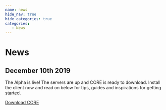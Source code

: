 ```yaml
---
name: news
hide_nav: true
hide_categories: true
categories:
   - News
---
```


# News

## December 10th 2019

The Alpha is live! The servers are up and CORE is ready to download. Install the client now and read on below for tips, guides and inspirations for getting started.

[Download CORE](https://www.coregames.com/)
